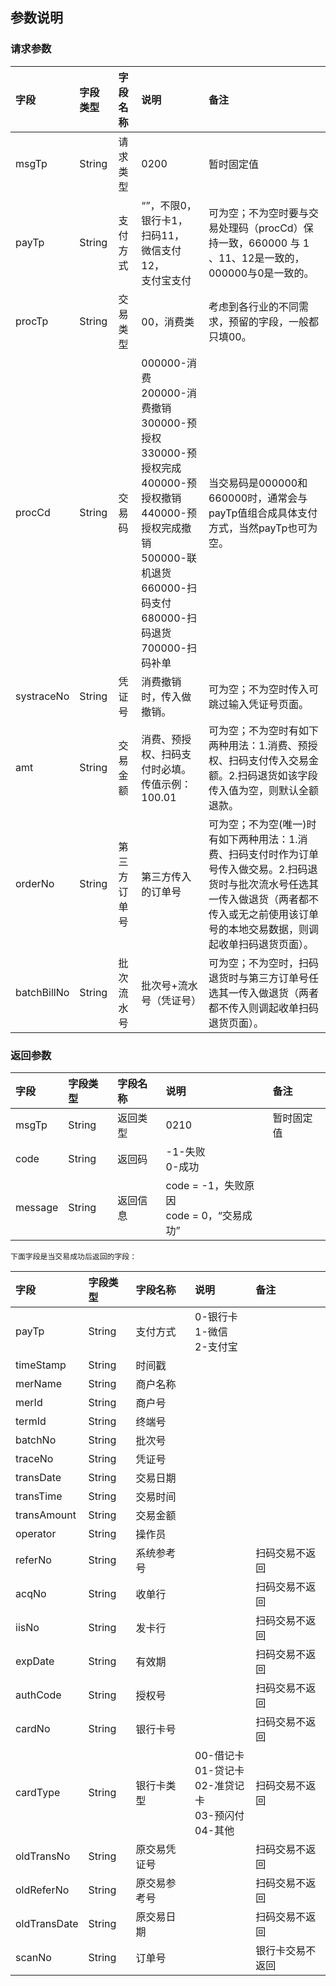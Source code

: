 ## 参数说明

### 请求参数

| **字段** | **字段类型** | **字段名称** | **说明** | **备注** |
| :--- | :--- | :--- | :--- | :--- |
| msgTp | String | 请求类型 | 0200 | 暂时固定值 |
| payTp | String | 支付方式 | “”，不限0，<br>银行卡1，<br>扫码11，<br>微信支付12，<br>支付宝支付 | 可为空；不为空时要与交易处理码（procCd）保持一致，660000 与 1 、11、12是一致的，000000与0是一致的。 |
| procTp | String | 交易类型 | 00，消费类 | 考虑到各行业的不同需求，预留的字段，一般都只填00。 |
| procCd | String | 交易码 | 000000-消费<br>200000-消费撤销<br>300000-预授权<br>330000-预授权完成<br>400000-预授权撤销<br>440000-预授权完成撤销<br>500000-联机退货<br>660000-扫码支付<br>680000-扫码退货<br>700000-扫码补单 | 当交易码是000000和660000时，通常会与payTp值组合成具体支付方式，当然payTp也可为空。 |
| systraceNo | String | 凭证号 | 消费撤销时，传入做撤销。 | 可为空；不为空时传入可跳过输入凭证号页面。 |
| amt | String | 交易金额 | 消费、预授权、扫码支付时必填。传值示例：100.01 | 可为空；不为空时有如下两种用法：1.消费、预授权、扫码支付传入交易金额。2.扫码退货如该字段传入值为空，则默认全额退款。 |
| orderNo | String | 第三方订单号 | 第三方传入的订单号 | 可为空；不为空\(唯一\)时有如下两种用法：1.消费、扫码支付时作为订单号传入做交易。2.扫码退货时与批次流水号任选其一传入做退货（两者都不传入或无之前使用该订单号的本地交易数据，则调起收单扫码退货页面）。 |
| batchBillNo | String | 批次流水号 | 批次号+流水号（凭证号） | 可为空；不为空时，扫码退货时与第三方订单号任选其一传入做退货（两者都不传入则调起收单扫码退货页面）。 |

### 返回参数

| **字段** | **字段类型** | **字段名称** | **说明** | **备注** |
| :--- | :--- | :--- | :--- | :--- |
| msgTp | String | 返回类型 | 0210 | 暂时固定值 |
| code | String | 返回码 | -1-失败<br>0-成功 |  |
| message | String | 返回信息 | code = -1，失败原因<br>code = 0，“交易成功” |  |

```
下面字段是当交易成功后返回的字段：
```

| **字段** | **字段类型** | **字段名称** | **说明** | **备注** |
| :--- | :--- | :--- | :--- | :--- |
| payTp | String | 支付方式 | 0-银行卡<br>1-微信<br>2-支付宝 |  |
| timeStamp | String | 时间戳 |  |  |
| merName | String | 商户名称 |  |  |
| merId | String | 商户号 |  |  |
| termId | String | 终端号 |  |  |
| batchNo | String | 批次号 |  |  |
| traceNo | String | 凭证号 |  |  |
| transDate | String | 交易日期 |  |  |
| transTime | String | 交易时间 |  |  |
| transAmount | String | 交易金额 |  |  |
| operator | String | 操作员 |  |  |
| referNo | String | 系统参考号 |  | 扫码交易不返回 |
| acqNo | String | 收单行 |  | 扫码交易不返回 |
| iisNo | String | 发卡行 |  | 扫码交易不返回 |
| expDate | String | 有效期 |  | 扫码交易不返回 |
| authCode | String | 授权号 |  | 扫码交易不返回 |
| cardNo | String | 银行卡号 |  | 扫码交易不返回 |
| cardType | String | 银行卡类型 | 00-借记卡<br>01-贷记卡<br>02-准贷记卡<br>03-预闪付<br>04-其他 | 扫码交易不返回 |
| oldTransNo | String | 原交易凭证号 |  | 扫码交易不返回 |
| oldReferNo | String | 原交易参考号 |  | 扫码交易不返回 |
| oldTransDate | String | 原交易日期 |  | 扫码交易不返回 |
| scanNo | String | 订单号 |  | 银行卡交易不返回 |



